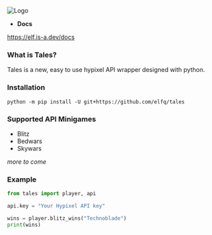 ![Logo](https://static1.textcraft.net/data1/e/3/e385d7775760dc99966075463c88b0f86167c55cda39a3ee5e6b4b0d3255bfef95601890afd80709da39a3ee5e6b4b0d3255bfef95601890afd80709ad0263e05752f8b663c78a8ec35fef42.png)

- **Docs**

https://elf.is-a.dev/docs

### What is Tales?

Tales is a new, easy to use hypixel API wrapper designed with python.

### Installation

```
python -m pip install -U git+https://github.com/elfq/tales
```
### Supported API Minigames

- Blitz
- Bedwars
- Skywars

*more to come*

### Example

```py
from tales import player, api

api.key = "Your Hypixel API key"

wins = player.blitz_wins("Technoblade")
print(wins)
```
